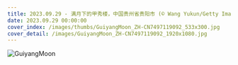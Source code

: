 ```yaml
---
title: 2023.09.29 - 满月下的甲秀楼，中国贵州省贵阳市 (© Wang Yukun/Getty Images)
date: 2023.09.29 00:00:00
cover_index: /images/thumbs/GuiyangMoon_ZH-CN7497119092_533x300.jpg
cover_detail: /images/GuiyangMoon_ZH-CN7497119092_1920x1080.jpg
---
```


![GuiyangMoon](/images/GuiyangMoon_ZH-CN7497119092_1920x1080.jpg)
